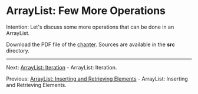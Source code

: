 # ArrayList: Few More Operations

Intention: Let's discuss some more operations that can be done in an ArrayList.

Download the PDF file of the [chapter](chapter_4.pdf). Sources are available in the <b>src</b> directory. 

<hr>

Next: [ArrayList: Iteration](chapter_5.md "ArrayList: Iteration") - ArrayList: Iteration.

Previous: [ArrayList: Inserting and Retrieving Elements](chapter_3.md "ArrayList: Inserting and Retrieving Elements") - 
ArrayList: Inserting and Retrieving Elements.
